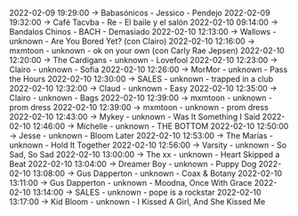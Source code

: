 2022-02-09 19:29:00 -> Babasónicos - Jessico - Pendejo
2022-02-09 19:32:00 -> Café Tacvba - Re - El baile y el salón
2022-02-10 09:14:00 -> Bandalos Chinos - BACH - Demasiado
2022-02-10 12:13:00 -> Wallows - unknown - Are You Bored Yet? (con Clairo)
2022-02-10 12:16:00 -> mxmtoon - unknown - ok on your own (con Carly Rae Jepsen)
2022-02-10 12:20:00 -> The Cardigans - unknown - Lovefool
2022-02-10 12:23:00 -> Clairo - unknown - Sofia
2022-02-10 12:26:00 -> MorMor - unknown - Pass the Hours
2022-02-10 12:30:00 -> SALES - unknown - trapped in a club
2022-02-10 12:32:00 -> Claud - unknown - Easy
2022-02-10 12:35:00 -> Clairo - unknown - Bags
2022-02-10 12:39:00 -> mxmtoon - unknown - prom dress
2022-02-10 12:39:00 -> mxmtoon - unknown - prom dress
2022-02-10 12:43:00 -> Mykey - unknown - Was It Something I Said
2022-02-10 12:46:00 -> Michelle - unknown - THE BOTTOM
2022-02-10 12:50:00 -> Jesse - unknown - Bloom Later
2022-02-10 12:53:00 -> The Marías - unknown - Hold It Together
2022-02-10 12:56:00 -> Varsity - unknown - So Sad, So Sad
2022-02-10 13:00:00 -> The xx - unknown - Heart Skipped a Beat
2022-02-10 13:04:00 -> Dreamer Boy - unknown - Puppy Dog
2022-02-10 13:08:00 -> Gus Dapperton - unknown - Coax & Botany
2022-02-10 13:11:00 -> Gus Dapperton - unknown - Moodna, Once With Grace
2022-02-10 13:14:00 -> SALES - unknown - pope is a rockstar
2022-02-10 13:17:00 -> Kid Bloom - unknown - I Kissed A Girl, And She Kissed Me
